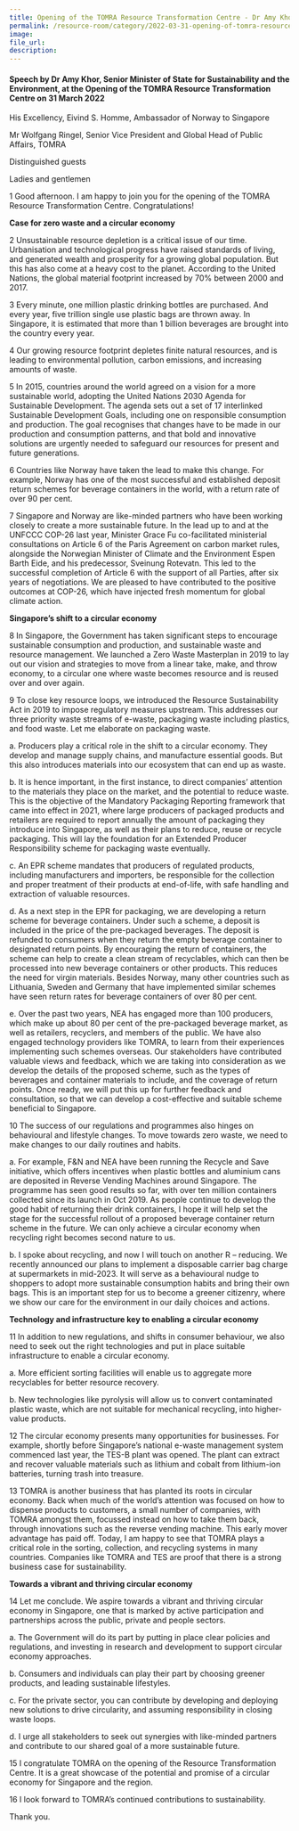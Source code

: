 ```yaml
---  
title: Opening of the TOMRA Resource Transformation Centre - Dr Amy Khor  
permalink: /resource-room/category/2022-03-31-opening-of-tomra-resource-transformation-centre/
image:  
file_url:  
description:  
---  
```


#### Speech by Dr Amy Khor, Senior Minister of State for Sustainability and the Environment, at the Opening of the TOMRA Resource Transformation Centre on 31 March 2022

His Excellency, Eivind S. Homme, Ambassador of Norway to Singapore

Mr Wolfgang Ringel, Senior Vice President and Global Head of Public Affairs, TOMRA

Distinguished guests

Ladies and gentlemen

1 Good afternoon. I am happy to join you for the opening of the TOMRA Resource Transformation Centre. Congratulations!

**Case for zero waste and a circular economy**

2 Unsustainable resource depletion is a critical issue of our time. Urbanisation and technological progress have raised standards of living, and generated wealth and prosperity for a growing global population. But this has also come at a heavy cost to the planet. According to the United Nations, the global material footprint increased by 70% between 2000 and 2017. 

3 Every minute, one million plastic drinking bottles are purchased. And every year, five trillion single use plastic bags are thrown away.  In Singapore, it is estimated that more than 1 billion beverages are brought into the country every year.

4 Our growing resource footprint depletes finite natural resources, and is leading to environmental pollution, carbon emissions, and increasing amounts of waste.

5 In 2015, countries around the world agreed on a vision for a more sustainable world, adopting the United Nations 2030 Agenda for Sustainable Development. The agenda sets out a set of 17 interlinked Sustainable Development Goals, including one on responsible consumption and production. The goal recognises that changes have to be made in our production and consumption patterns, and that bold and innovative solutions are urgently needed to safeguard our resources for present and future generations.  

6 Countries like Norway have taken the lead to make this change. For example, Norway has one of the most successful and established deposit return schemes for beverage containers in the world, with a return rate of over 90 per cent.  

7 Singapore and Norway are like-minded partners who have been working closely to create a more sustainable future. In the lead up to and at the UNFCCC COP-26 last year, Minister Grace Fu co-facilitated ministerial consultations on Article 6 of the Paris Agreement on carbon market rules, alongside the Norwegian Minister of Climate and the Environment Espen Barth Eide, and his predecessor, Sveinung Rotevatn. This led to the successful completion of Article 6 with the support of all Parties, after six years of negotiations. We are pleased to have contributed to the positive outcomes at COP-26, which have injected fresh momentum for global climate action.

**Singapore’s shift to a circular economy**

8 In Singapore, the Government has taken significant steps to encourage sustainable consumption and production, and sustainable waste and resource management. We launched a Zero Waste Masterplan in 2019 to lay out our vision and strategies to move from a linear take, make, and throw economy, to a circular one where waste becomes resource and is reused over and over again. 

9 To close key resource loops, we introduced the Resource Sustainability Act in 2019 to impose regulatory measures upstream. This addresses our three priority waste streams of e-waste, packaging waste including plastics, and food waste. Let me elaborate on packaging waste. 

a. Producers play a critical role in the shift to a circular economy. They develop and manage supply chains, and manufacture essential goods. But this also introduces materials into our ecosystem that can end up as waste.

b. It is hence important, in the first instance, to direct companies’ attention to the materials they place on the market, and the potential to reduce waste. This is the objective of the Mandatory Packaging Reporting framework that came into effect in 2021, where large producers of packaged products and retailers are required to report annually the amount of packaging they introduce into Singapore, as well as their plans to reduce, reuse or recycle packaging. This will lay the foundation for an Extended Producer Responsibility scheme for packaging waste eventually.

c. An EPR scheme mandates that producers of regulated products, including manufacturers and importers, be responsible for the collection and proper treatment of their products at end-of-life, with safe handling and extraction of valuable resources.

d. As a next step in the EPR for packaging, we are developing a return scheme for beverage containers. Under such a scheme, a deposit is included in the price of the pre-packaged beverages. The deposit is refunded to consumers when they return the empty beverage container to designated return points. By encouraging the return of containers, the scheme can help to create a clean stream of recyclables, which can then be processed into new beverage containers or other products. This reduces the need for virgin materials. Besides Norway, many other countries such as Lithuania, Sweden and Germany that have implemented similar schemes have seen return rates for beverage containers of over 80 per cent.

e. Over the past two years, NEA has engaged more than 100 producers, which make up about 80 per cent of the pre-packaged beverage market, as well as retailers, recyclers, and members of the public. We have also engaged technology providers like TOMRA, to learn from their experiences implementing such schemes overseas. Our stakeholders have contributed valuable views and feedback, which we are taking into consideration as we develop the details of the proposed scheme, such as the types of beverages and container materials to include, and the coverage of return points. Once ready, we will put this up for further feedback and consultation, so that we can develop a cost-effective and suitable scheme beneficial to Singapore. 

10 The success of our regulations and programmes also hinges on behavioural and lifestyle changes. To move towards zero waste, we need to make changes to our daily routines and habits. 

a. For example, F&N and NEA have been running the Recycle and Save initiative, which offers incentives when plastic bottles and aluminium cans are deposited in Reverse Vending Machines around Singapore. The programme has seen good results so far, with over ten million containers collected since its launch in Oct 2019. As people continue to develop the good habit of returning their drink containers, I hope it will help set the stage for the successful rollout of a proposed beverage container return scheme in the future. We can only achieve a circular economy when recycling right becomes second nature to us.

b. I spoke about recycling, and now I will touch on another R – reducing. We recently announced our plans to implement a disposable carrier bag charge at supermarkets in mid-2023. It will serve as a behavioural nudge to shoppers to adopt more sustainable consumption habits and bring their own bags. This is an important step for us to become a greener citizenry, where we show our care for the environment in our daily choices and actions.  

**Technology and infrastructure key to enabling a circular economy**

11 In addition to new regulations, and shifts in consumer behaviour, we also need to seek out the right technologies and put in place suitable infrastructure to enable a circular economy. 

a. More efficient sorting facilities will enable us to aggregate more recyclables for better resource recovery. 

b. New technologies like pyrolysis will allow us to convert contaminated plastic waste, which are not suitable for mechanical recycling, into higher-value products. 

12 The circular economy presents many opportunities for businesses. For example, shortly before Singapore’s national e-waste management system commenced last year, the TES-B plant was opened. The plant can extract and recover valuable materials such as lithium and cobalt from lithium-ion batteries, turning trash into treasure.

13 TOMRA is another business that has planted its roots in circular economy. Back when much of the world’s attention was focused on how to dispense products to customers, a small number of companies, with TOMRA amongst them, focussed instead on how to take them back, through innovations such as the reverse vending machine. This early mover advantage has paid off. Today, I am happy to see that TOMRA plays a critical role in the sorting, collection, and recycling systems in many countries. Companies like TOMRA and TES are proof that there is a strong business case for sustainability.

**Towards a vibrant and thriving circular economy**

14 Let me conclude. We aspire towards a vibrant and thriving circular economy in Singapore, one that is marked by active participation and partnerships across the public, private and people sectors. 

a. The Government will do its part by putting in place clear policies and regulations, and investing in research and development to support circular economy approaches. 

b. Consumers and individuals can play their part by choosing greener products, and leading sustainable lifestyles. 

c. For the private sector, you can contribute by developing and deploying new solutions to drive circularity, and assuming responsibility in closing waste loops. 

d. I urge all stakeholders to seek out synergies with like-minded partners and contribute to our shared goal of a more sustainable future. 

15 I congratulate TOMRA on the opening of the Resource Transformation Centre. It is a great showcase of the potential and promise of a circular economy for Singapore and the region.

16 I look forward to TOMRA’s continued contributions to sustainability. 

Thank you. 
